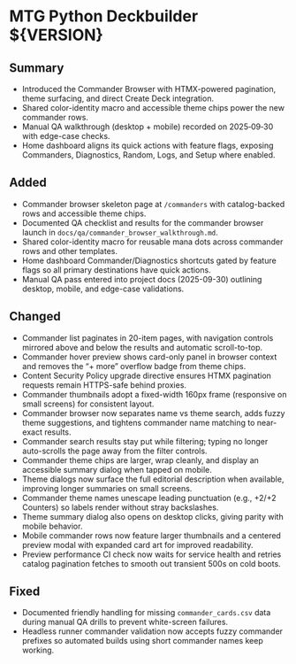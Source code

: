 # MTG Python Deckbuilder ${VERSION}

## Summary
- Introduced the Commander Browser with HTMX-powered pagination, theme surfacing, and direct Create Deck integration.
- Shared color-identity macro and accessible theme chips power the new commander rows.
- Manual QA walkthrough (desktop + mobile) recorded on 2025‑09‑30 with edge-case checks.
- Home dashboard aligns its quick actions with feature flags, exposing Commanders, Diagnostics, Random, Logs, and Setup where enabled.

## Added
- Commander browser skeleton page at `/commanders` with catalog-backed rows and accessible theme chips.
- Documented QA checklist and results for the commander browser launch in `docs/qa/commander_browser_walkthrough.md`.
- Shared color-identity macro for reusable mana dots across commander rows and other templates.
- Home dashboard Commander/Diagnostics shortcuts gated by feature flags so all primary destinations have quick actions.
- Manual QA pass entered into project docs (2025-09-30) outlining desktop, mobile, and edge-case validations.

## Changed
- Commander list paginates in 20-item pages, with navigation controls mirrored above and below the results and automatic scroll-to-top.
- Commander hover preview shows card-only panel in browser context and removes the “+ more” overflow badge from theme chips.
- Content Security Policy upgrade directive ensures HTMX pagination requests remain HTTPS-safe behind proxies.
- Commander thumbnails adopt a fixed-width 160px frame (responsive on small screens) for consistent layout.
- Commander browser now separates name vs theme search, adds fuzzy theme suggestions, and tightens commander name matching to near-exact results.
- Commander search results stay put while filtering; typing no longer auto-scrolls the page away from the filter controls.
- Commander theme chips are larger, wrap cleanly, and display an accessible summary dialog when tapped on mobile.
- Theme dialogs now surface the full editorial description when available, improving longer summaries on small screens.
- Commander theme names unescape leading punctuation (e.g., +2/+2 Counters) so labels render without stray backslashes.
- Theme summary dialog also opens on desktop clicks, giving parity with mobile behavior.
- Mobile commander rows now feature larger thumbnails and a centered preview modal with expanded card art for improved readability.
- Preview performance CI check now waits for service health and retries catalog pagination fetches to smooth out transient 500s on cold boots.

## Fixed
- Documented friendly handling for missing `commander_cards.csv` data during manual QA drills to prevent white-screen failures.
- Headless runner commander validation now accepts fuzzy commander prefixes so automated builds using short commander names keep working.
